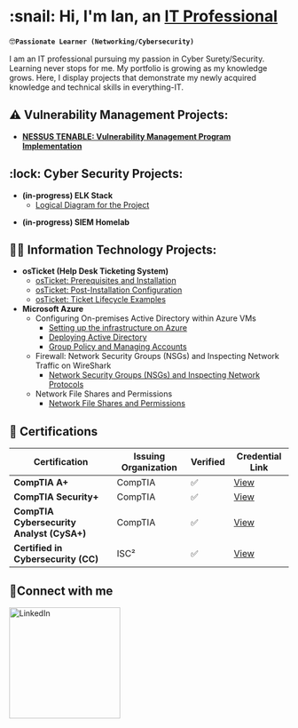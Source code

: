 <h1>:snail: Hi, I'm Ian, an <a href="https://www.linkedin.com/in/ian-sunwoo-93757a327/">IT Professional</a></h1>

:nerd_face:**`Passionate Learner (Networking/Cybersecurity)`**

I am an IT professional pursuing my passion in Cyber Surety/Security. Learning never stops for me. My portfolio is growing as my knowledge grows. Here, I display projects that demonstrate my newly acquired knowledge and technical skills in everything-IT. 

## ⚠️ Vulnerability Management Projects:

- **[NESSUS TENABLE: Vulnerability Management Program Implementation](https://github.com/CarryTheSnail/Vulnerability-Management-Program)**

<h2> :lock: Cyber Security Projects:</h2>

- <b>(in-progress) ELK Stack </b>
  - [Logical Diagram for the Project](https://github.com/CarryTheSnail/logical_diagram)
<!--  - [Elasticsearch Setup](https://github.com/CarryTheSnail/elasticsearch_setup) -->
<!--  - [Kibana Setup](https://github.com/CarryTheSnail/kibana_setup) -->
- <b>(in-progress) SIEM Homelab </b>

<h2>👨‍💻 Information Technology Projects:</h2>

- <b>osTicket (Help Desk Ticketing System)</b>
  - [osTicket: Prerequisites and Installation](https://github.com/CarryTheSnail/osticket-prereqs)
  - [osTicket: Post-Installation Configuration](https://github.com/CarryTheSnail/post-install-config)
  - [osTicket: Ticket Lifecycle Examples](https://github.com/CarryTheSnail/ticket-lifecycle)
- <b>Microsoft Azure</b>
  - Configuring On-premises Active Directory within Azure VMs
    - [Setting up the infrastructure on Azure](https://github.com/CarryTheSnail/AD-Infrastructure)
    - [Deploying Active Directory](https://github.com/CarryTheSnail/AD-Deployment)
    - [Group Policy and Managing Accounts](https://github.com/CarryTheSnail/Group_Policy)
  - Firewall: Network Security Groups (NSGs) and Inspecting Network Traffic on WireShark
    - [Network Security Groups (NSGs) and Inspecting Network Protocols](https://github.com/CarryTheSnail/azure-network-protocols)
  - Network File Shares and Permissions 
    - [Network File Shares and Permissions](https://github.com/CarryTheSnail/Network_File_Shares)

   
<!-- <h2>:scroll: Certifications:</h2>

![comptia-a-ce-certification 1 (4)](https://github.com/user-attachments/assets/4354c231-eb6e-4077-b6e0-665e32b94f96)
 ![comptia-security-ce-certification (6)](https://github.com/user-attachments/assets/3688a758-8aef-4975-b0c8-12b744dd1d79)
 ![certified-in-cybersecurity-cc (2)](https://github.com/user-attachments/assets/4932fe70-5ddc-468d-92d4-189ea37b2f31) 
 
 <h2>🤳Connect with me on LinkedIn :</h2>
 [![LinkedIn](https://img.shields.io/badge/LinkedIn-Connect-blue?logo=linkedin)](https://linkedin.com/in/ian-sunwoo-93757a327)
 -->



## 📜 Certifications

| Certification                                | Issuing Organization | Verified | Credential Link |
|---------------------------------------------|-----------------------|----------|-----------------|
| **CompTIA A+**                               | CompTIA               | ✅       | [View](https://drive.google.com/file/d/1WYy1WWEOAPh0UU0RoF90v6Dwy8j_m-bC/view?usp=sharing) |
| **CompTIA Security+**                        | CompTIA               | ✅       | [View](https://drive.google.com/file/d/1P4yBgK3GHtkwYVIlR1JC2ZakJthovXSx/view?usp=sharing) |
| **CompTIA Cybersecurity Analyst (CySA+)**    | CompTIA               | ✅       | [View](https://drive.google.com/file/d/1Af5qMcpgr6CppjiPcKbpjU4Cwf5i7o6w/view?usp=sharing) |
| **Certified in Cybersecurity (CC)**          | ISC²                  | ✅       | [View](https://drive.google.com/file/d/1879yG6X1v7XBo6cjQD_wumhXeY_sok9m/view?usp=sharing) |


<h2>🤳Connect with me </h2>

<a href="https://linkedin.com/in/ian-sunwoo-93757a327">
  <img src="https://img.shields.io/badge/LinkedIn-Connect-blue?logo=linkedin" alt="LinkedIn" width="200"/>
</a>

